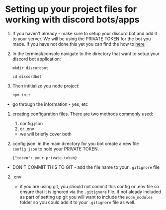 # Setting up your project files for working with discord bots/apps
<!-- <p class="view"><a href="https://twitter.com/L_ab_o"><img src="../../../asset_p/twitt.png" width="25"></a></p> -->
1. If you haven't already - make sure to setup your discord bot and add it to your server. We will be using the PRIVATE TOKEN for the bot you made. If you have not done this yet you can find the how to [here](https://audiobeing.github.io/thehelloworldproject/tutorials/discord/settingUpBotApp/settingUpBotApp.html) 
1. In the terminal/console navigate to the directory that want to setup your discord bot application: 

    `mkdir discordbot`
    
    `cd discordbot`
1. Then intitialize you node project: 

    `npm init`

- go through the information - yes, etc

1. creating configuration files. There are two methods commonly used: 
    1. config.json
    1. or .env

    - we will briefly cover both
1. config.json: in the main directory for you bot create a new file `config.json` to hold your PRIVATE TOKEN. 
    
    
     `{"token": your-private-token}`

 - DON'T COMMIT THIS TO GIT - add the file name to your `.gitignore` file
2. .env 


    - if you are using git, you should not commit this config or .env file so ensure that it is ignored via the `.gitignore` file. If not aleady included as part of setting up git you will want to include the `node_modules` folder so you could add it to your `.gitignore` file as well. 
